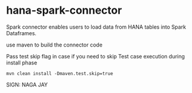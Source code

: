 # hana-spark-connector

Spark connector enables users to load data from HANA tables into Spark Dataframes.

use maven to build the connector code

Pass test skip flag in case if you need to skip Test case execution during install phase

 <code>mvn clean install -Dmaven.test.skip=true </code>
 
<bold> 
SIGN: NAGA JAY
</bold>

